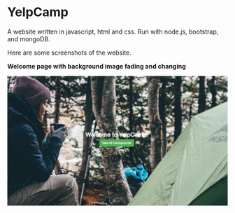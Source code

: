 # YelpCamp
A website written in javascript, html and css. Run with node.js, bootstrap, and mongoDB.

Here are some screenshots of the website.

<strong>Welcome page with background image fading and changing</strong>

<img src="https://github.com/xzhan140/YelpCamp/blob/master/screenshot/welcome_page.png" width="600">
